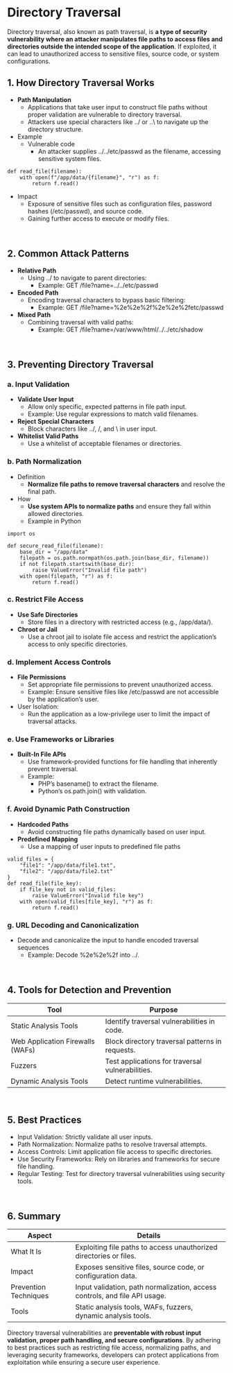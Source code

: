 <br>

# Directory Traversal
Directory traversal, also known as path traversal, is **a type of security vulnerability where an attacker manipulates file paths to access files and directories outside the intended scope of the application**. If exploited, it can lead to unauthorized access to sensitive files, source code, or system configurations.

## 1. How Directory Traversal Works
  - **Path Manipulation**
    - Applications that take user input to construct file paths without proper validation are vulnerable to directory traversal.
    - Attackers use special characters like ../ or ..\ to navigate up the directory structure.
  - Example
    - Vulnerable code
      - An attacker supplies ../../etc/passwd as the filename, accessing sensitive system files.  

```
def read_file(filename):
    with open(f"/app/data/{filename}", "r") as f:
        return f.read()
```

  - Impact
    - Exposure of sensitive files such as configuration files, password hashes (/etc/passwd), and source code.
    - Gaining further access to execute or modify files.  
<br>

## 2. Common Attack Patterns
  - **Relative Path**
    - Using ../ to navigate to parent directories:
      - Example: GET /file?name=../../etc/passwd
  - **Encoded Path**
    - Encoding traversal characters to bypass basic filtering:
      - Example: GET /file?name=%2e%2e%2f%2e%2e%2fetc/passwd
  - **Mixed Path**
    - Combining traversal with valid paths:
      - Example: GET /file?name=/var/www/html/../../etc/shadow  
<br>

## 3. Preventing Directory Traversal
### a. Input Validation
  - **Validate User Input**
    - Allow only specific, expected patterns in file path input.
    - Example: Use regular expressions to match valid filenames.
  - **Reject Special Characters**
    - Block characters like ../, /, and \ in user input.
  - **Whitelist Valid Paths**
    - Use a whitelist of acceptable filenames or directories.

### b. Path Normalization
  - Definition
    - **Normalize file paths to remove traversal characters** and resolve the final path.
  - How
    - **Use system APIs to normalize paths** and ensure they fall within allowed directories.
    - Example in Python  

```
import os

def secure_read_file(filename):
    base_dir = "/app/data"
    filepath = os.path.normpath(os.path.join(base_dir, filename))
    if not filepath.startswith(base_dir):
        raise ValueError("Invalid file path")
    with open(filepath, "r") as f:
        return f.read()
```

### c. Restrict File Access
  - **Use Safe Directories**
    - Store files in a directory with restricted access (e.g., /app/data/).
  - **Chroot or Jail**
    - Use a chroot jail to isolate file access and restrict the application’s access to only specific directories.

### d. Implement Access Controls
  - **File Permissions**
    - Set appropriate file permissions to prevent unauthorized access.
    - Example: Ensure sensitive files like /etc/passwd are not accessible by the application’s user.
  - User Isolation:
    - Run the application as a low-privilege user to limit the impact of traversal attacks.

### e. Use Frameworks or Libraries
  - **Built-In File APIs**
    - Use framework-provided functions for file handling that inherently prevent traversal.
    - Example:
      - PHP’s basename() to extract the filename.
      - Python’s os.path.join() with validation.

### f. Avoid Dynamic Path Construction
  - **Hardcoded Paths**
    - Avoid constructing file paths dynamically based on user input.
  - **Predefined Mapping**
    - Use a mapping of user inputs to predefined file paths  

```
valid_files = {
    "file1": "/app/data/file1.txt",
    "file2": "/app/data/file2.txt"
}
def read_file(file_key):
    if file_key not in valid_files:
        raise ValueError("Invalid file key")
    with open(valid_files[file_key], "r") as f:
        return f.read()
```

### g. URL Decoding and Canonicalization
  - Decode and canonicalize the input to handle encoded traversal sequences
    - Example: Decode %2e%2e%2f into ../.  
<br>

## 4. Tools for Detection and Prevention

| Tool | Purpose |
| ---- | ------- |
| Static Analysis Tools | Identify traversal vulnerabilities in code. |
| Web Application Firewalls (WAFs) | Block directory traversal patterns in requests. |
| Fuzzers | Test applications for traversal vulnerabilities. |
| Dynamic Analysis Tools | Detect runtime vulnerabilities. |
  
<br>

## 5. Best Practices
  - Input Validation: Strictly validate all user inputs.
  - Path Normalization: Normalize paths to resolve traversal attempts.
  - Access Controls: Limit application file access to specific directories.
  - Use Security Frameworks: Rely on libraries and frameworks for secure file handling.
  - Regular Testing: Test for directory traversal vulnerabilities using security tools.  
<br>

## 6. Summary

| Aspect | Details |
| ------ | ------- |
| What It Is | Exploiting file paths to access unauthorized directories or files. |
| Impact | Exposes sensitive files, source code, or configuration data. |
| Prevention Techniques | Input validation, path normalization, access controls, and file API usage. |
| Tools | Static analysis tools, WAFs, fuzzers, dynamic analysis tools. |

Directory traversal vulnerabilities are **preventable with robust input validation, proper path handling, and secure configurations**. By adhering to best practices such as restricting file access, normalizing paths, and leveraging security frameworks, developers can protect applications from exploitation while ensuring a secure user experience.  
<br>